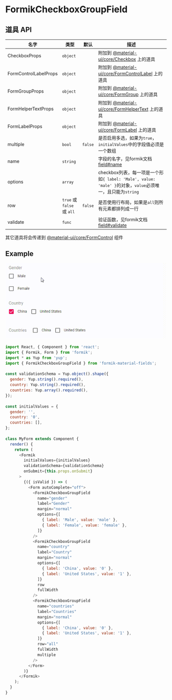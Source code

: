 # FormikCheckboxGroupField

## 道具 API

|名字|类型|默认|描述|
|---|---|---|---|
|CheckboxProps|`object`||附加到 [@material-ui/core/Checkbox](https://material-ui.com/api/checkbox/) 上的道具|
|FormControlLabelProps|`object`||附加到 [@material-ui/core/FormControlLabel](https://material-ui.com/api/form-control-label/) 上的道具|
|FormGroupProps|`object`||附加到 [@material-ui/core/FormGroup](https://material-ui.com/api/form-group/) 上的道具|
|FormHelperTextProps|`object`||附加到 [@material-ui/core/FormHelperText](https://material-ui.com/api/form-helper-text/) 上的道具|
|FormLabelProps|`object`||附加到 [@material-ui/core/FormLabel](https://material-ui.com/api/form-label/) 上的道具|
|multiple|`bool`|`false`|是否启用多选，如果为`true`，`initialValues`中的字段值必须是一个数组|
|name|`string`||字段的名字，见formik文档 [field#name](https://jaredpalmer.com/formik/docs/api/field#name)|
|options|`array`||checkbox列表，每一项是一个形如`{ label: 'Male', value: 'male' }`的对象，`value`必须唯一，且只能为`string`|
|row|`true` 或 `false` 或 `all`|`false`|是否使用行布局，如果是`all`则所有元素都排列成一行|
|validate|`func`||验证函数，见formik文档 [field#validate](https://jaredpalmer.com/formik/docs/api/field#validate)|

其它道具将会传递到 [@material-ui/core/FormControl](https://material-ui.com/api/form-control/) 组件

## Example

<p align="center">
  <img src="../../media/FormikCheckboxGroupField.gif" alt="FormikCheckboxGroupField" />
</p>

```js
import React, { Component } from 'react';
import { Formik, Form } from 'formik';
import * as Yup from 'yup';
import { FormikCheckboxGroupField } from 'formik-material-fields';

const validationSchema = Yup.object().shape({
  gender: Yup.string().required(),
  country: Yup.string().required(),
  countries: Yup.array().required(),
});

const initialValues = {
  gender: '',
  country: '0',
  countries: [],
};

class MyForm extends Component {
  render() {
    return (
      <Formik
        initialValues={initialValues}
        validationSchema={validationSchema}
        onSubmit={this.props.onSubmit}
      >
        {({ isValid }) => (
          <Form autoComplete="off">
            <FormikCheckboxGroupField
              name="gender"
              label="Gender"
              margin="normal"
              options={[
                { label: 'Male', value: 'male' },
                { label: 'Female', value: 'female' },
              ]}
            />
            <FormikCheckboxGroupField
              name="country"
              label="Country"
              margin="normal"
              options={[
                { label: 'China', value: '0' },
                { label: 'United States', value: '1' },
              ]}
              row
              fullWidth
            />
            <FormikCheckboxGroupField
              name="countries"
              label="Countries"
              margin="normal"
              options={[
                { label: 'China', value: '0' },
                { label: 'United States', value: '1' },
              ]}
              row="all"
              fullWidth
              multiple
            />
          </Form>
        )}
      </Formik>
    );
  }
}

```